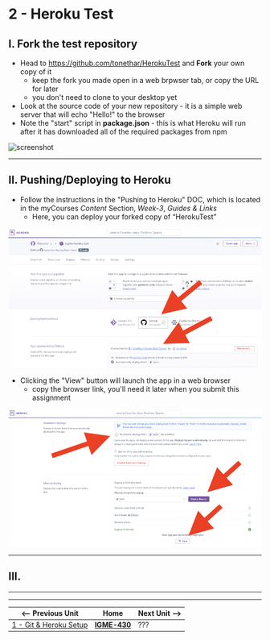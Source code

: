 # 2 - Heroku Test

## I. Fork the test repository

- Head to https://github.com/tonethar/HerokuTest and **Fork** your own copy of it
  - keep the fork you made open in a web brpwser tab, or copy the URL for later
  - you don't need to clone to your desktop yet
- Look at the source code of your new repository - it is a simple web server that will echo "Hello!" to the browser
- Note the "start" script in **package.json** - this is what Heroku will run after it has downloaded all of the required packages from npm

![screenshot](![screenshot](./_images/heroku-2.png))

---

## II. Pushing/Deploying to Heroku
- Follow the instructions in the "Pushing to Heroku" DOC, which is located in the myCourses *Content* Section, *Week-3*, *Guides & Links*
  - Here, you can deploy your forked copy of “HerokuTest”

![screenshot](./_images/heroku-3.png)

- Clicking the "View" button will launch the app in a web browser
  - copy the  browser link, you'll need it later when you submit this assignment

![screenshot](./_images/heroku-4.png)

---

## III.

---
---

| <-- Previous Unit | Home | Next Unit -->
| --- | --- | --- 
| [1 - Git & Heroku Setup](1-git-and-heroku-setup.md)  |  [**IGME-430**](../) | ???

